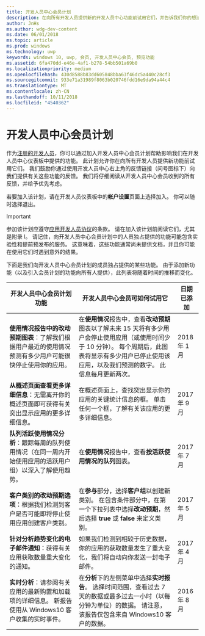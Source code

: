 ```yaml
---
title: 开发人员中心会员计划
description: 在向所有开发人员提供新的开发人员中心功能前试用它们，并告诉我们你的想法。
author: JnHs
ms.author: wdg-dev-content
ms.date: 06/01/2018
ms.topic: article
ms.prod: windows
ms.technology: uwp
keywords: windows 10, uwp, 会员, 开发人员中心会员, 预览功能
ms.assetid: 6fa470dd-e46e-4af1-b278-54bb501a69b0
ms.localizationpriority: medium
ms.openlocfilehash: 430d8588b83dd605848bba63f46dc5a440c28cf3
ms.sourcegitcommit: 933e71a31989f8063b020746fdd16e9da94a44c4
ms.translationtype: MT
ms.contentlocale: zh-CN
ms.lasthandoff: 10/11/2018
ms.locfileid: "4540362"
---
```

# <a name="dev-center-insider-program"></a>开发人员中心会员计划

作为[注册的开发人员](http://go.microsoft.com/fwlink/?LinkID=615100)，你可以通过加入开发人员中心会员计划帮助影响我们在开发人员中心仪表板中提供的功能。 此计划允许你在向所有开发人员提供新功能前试用它们。 我们鼓励你通过使用开发人员中心右上角的反馈链接（问号图标下）向我们提供有关这些功能的反馈。 我们将仔细阅读从开发人员中心会员收到的所有反馈，并给予优先考虑。

若要加入该计划，请在开发人员仪表板中的**帐户设置**页面上选择加入。 你可以随时选择退出。

> [!IMPORTANT]
> 参加该计划应遵守[应用开发人员协议](https://docs.microsoft.com/legal/windows/agreements/app-developer-agreement)的条款。 请在加入该计划前阅读它们，尤其是附录 I。 请记住，向开发人员中心会员计划中的人员独占提供的功能可能包含实验性和提前预发布的服务。 这意味着，这些功能通常尚未提供文档，并且你可能在使用它们时遇到意外的结果。

下面是我们向开发人员中心会员计划的成员独占提供的某些功能。 由于添加新功能（以及引入会员计划的功能向所有人提供），此列表将随着时间的推移而变化。

| 开发人员中心会员计划功能   | 开发人员中心会员可如何试用它 | 日期已添加 |
|--------------------------------------|------------------------------------|------------|
|**使用情况报告中的改动预期图表**：了解我们根据用户最近的使用情况预测有多少用户可能很快停止使用你的应用。 | 在**使用情况**报告中，查看**改动预期**图表以了解未来 15 天将有多少用户会停止使用应用（或使用时间少于 10 分钟）。 每个周期后，此图表将显示有多少用户已停止使用该应用，以及我们预测的数字。 此信息每月更新两次。  | 2018 年 1 月 |
|**从概述页面查看更多详细信息**：无需离开你的概述页面即可获得有关突出显示应用的更多详细信息。 | 在概述页面上，查找突出显示你的应用的关键统计信息的框。 单击任何一个框，了解有关该应用的更多详细信息。 | 2017 年 9 月 |
|**队列活跃使用情况分析**：跟踪每周的队列使用情况（在同一周内开始使用应用的活跃用户组）以深入了解使用趋势。  | 在**使用情况**报告中，查看**按活跃使用情况的队列**图表。  |2017 年 7 月|
|**客户类别的改动预期选项**：根据我们检测到客户是否可能即将停止使用应用创建客户类别。  | 在**参与**部分，选择**客户组**以创建新类别。 在包含条件部分中，在第一个下拉列表中选择**改动预期**，然后选择 **true** 或 **false** 来定义类别。 |2017 年 5 月|
|**针对分析趋势变化的电子邮件通知**：获得有关应用获取数量重大变化的通知。 | 如果我们检测到相较于历史数据，你的应用的获取数量发生了重大变化，我们将自动向你发送一封电子邮件。 |2017 年 4 月|
|**实时分析**：请参阅有关应用的最新购置和加载项的详细信息。 新报告使用从 Windows10 客户收集的实时事件。 | 在**分析**下的左侧菜单中选择**实时报告**。 选择时间范围，查看过去 7 天的数据或最多过去一小时（以每分钟为单位）的数据。 请注意，该报告仅包含来自 Windows10 客户的数据。  |2016 年 8 月|
